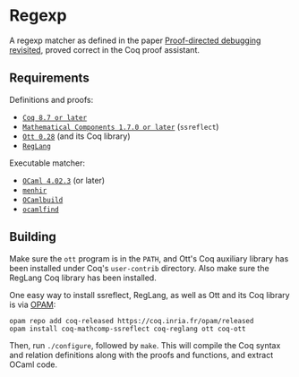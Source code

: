 Regexp
======

A regexp matcher as defined in the paper [Proof-directed debugging revisited](https://www.cambridge.org/core/journals/journal-of-functional-programming/article/educational-pearl-proof-directed-debugging-revisited-for-a-first-order-version/F7CC0A759398A52C35F21F13236C0E00), proved correct in the Coq proof assistant.

Requirements
------------

Definitions and proofs:

- [`Coq 8.7 or later`](https://coq.inria.fr/download)
- [`Mathematical Components 1.7.0 or later`](http://math-comp.github.io/math-comp/) (`ssreflect`)
- [`Ott 0.28`](https://github.com/ott-lang/ott) (and its Coq library)
- [`RegLang`](https://github.com/chdoc/coq-reglang)

Executable matcher:

- [`OCaml 4.02.3`](https://ocaml.org) (or later)
- [`menhir`](http://gallium.inria.fr/~fpottier/menhir/)
- [`OCamlbuild`](https://github.com/ocaml/ocamlbuild)
- [`ocamlfind`](https://ocaml.org)

Building
--------

Make sure the `ott` program is in the `PATH`, and Ott's Coq auxiliary library has been installed under Coq's `user-contrib` directory. Also make sure the RegLang Coq library has been installed.

One easy way to install ssreflect, RegLang, as well as Ott and its Coq library is via [OPAM](http://opam.ocaml.org/doc/Install.html):
```
opam repo add coq-released https://coq.inria.fr/opam/released
opam install coq-mathcomp-ssreflect coq-reglang ott coq-ott
```

Then, run `./configure`, followed by `make`. This will compile the Coq syntax and relation definitions along with the proofs and functions, and extract OCaml code.

